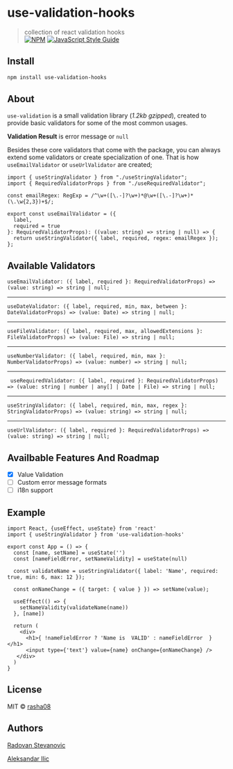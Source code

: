 
# use-validation-hooks 
  
> collection of react validation hooks   
[![NPM](https://img.shields.io/npm/v/use-validation.svg)](https://www.npmjs.com/package/use-validation) [![JavaScript Style Guide](https://img.shields.io/badge/code_style-standard-brightgreen.svg)](https://standardjs.com)  
  
## Install  
  
```bash  
npm install use-validation-hooks
```  

## About 

`use-validation` is a small validation library (*1.2kb gzipped*), created to provide basic validators for some of the most common usages. 

**Validation Result** is error message or `null`


Besides these core validators that come with the package, you can always extend some validators or create specialization of one. That is how `useEmailValidator` or `useUrlValidator` are created;

```tsx
import { useStringValidator } from "./useStringValidator";  
import { RequiredValidatorProps } from "./useRequiredValidator";  
  
const emailRegex: RegExp = /^\w+([\.-]?\w+)*@\w+([\.-]?\w+)*(\.\w{2,3})+$/;  
  
export const useEmailValidator = ({  
  label,  
  required = true  
}: RequiredValidatorProps): ((value: string) => string | null) => {  
  return useStringValidator({ label, required, regex: emailRegex });  
};
```

## Available Validators
  
``` useEmailValidator: ({ label, required }: RequiredValidatorProps) => (value: string) => string | null; ```
  ___
```useDateValidator: ({ label, required, min, max, between }: DateValidatorProps) => (value: Date) => string | null;```
___
```useFileValidator: ({ label, required, max, allowedExtensions }: FileValidatorProps) => (value: File) => string | null;```
___
```useNumberValidator: ({ label, required, min, max }: NumberValidatorProps) => (value: number) => string | null;```
___
``` useRequiredValidator: ({ label, required }: RequiredValidatorProps) => (value: string | number | any[] | Date | File) => string | null;```
___
```useStringValidator: ({ label, required, min, max, regex }: StringValidatorProps) => (value: string) => string | null;```
___
```useUrlValidator: ({ label, required }: RequiredValidatorProps) => (value: string) => string | null;```

## Availbable Features And Roadmap

 - [x] Value Validation
 - [ ] Custom error message formats
 - [ ] i18n support  

## Example  
  
```tsx  
import React, {useEffect, useState} from 'react'
import { useStringValidator } from 'use-validation-hooks'  
    
export const App = () => {
  const [name, setName] = useState('')  
  const [nameFieldError, setNameValidity] = useState(null)  
  
  const validateName = useStringValidator({ label: 'Name', required: true, min: 6, max: 12 }); 
  
  const onNameChange = ({ target: { value } }) => setName(value);  
  
  useEffect(() => {  
    setNameValidity(validateName(name))  
  }, [name])
  
  return (  
    <div>  
      <h1>{ !nameFieldError ? 'Name is  VALID' : nameFieldError  }</h1>  
      <input type={'text'} value={name} onChange={onNameChange} />  
   </div>  
  )
}
```  
  
## License  
  
MIT © [rasha08](https://github.com/rasha08)

## Authors
[Radovan Stevanovic](https://github.com/rasha08)

[Aleksandar Ilic](https://github.com/cili93)

